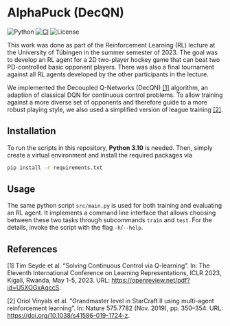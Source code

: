 # AlphaPuck (DecQN)

![Python](https://img.shields.io/badge/python-3.10-blue.svg)
[![CI](https://github.com/f-lair/alpha-puck/actions/workflows/ci.yml/badge.svg)](https://github.com/f-lair/alpha-puck/actions/workflows/ci.yml)
![License](https://img.shields.io/github/license/f-lair/alpha-puck)

This work was done as part of the Reinforcement Learning (RL) lecture at the University of Tübingen in the summer semester of 2023.
The goal was to develop an RL agent for a 2D two-player hockey game that can beat two PD-controlled basic opponent players.
There was also a final tournament against all RL agents developed by the other participants in the lecture.

We implemented the Decoupled Q-Networks (DecQN) [[1]](#1) algorithm, an adaption of classical DQN for continuous control problems.
To allow training against a more diverse set of opponents and therefore guide to a more robust playing style, we also used a simplified version of league training [[2]](#2).

## Installation

To run the scripts in this repository, **Python 3.10** is needed.
Then, simply create a virtual environment and install the required packages via

```bash
pip install -r requirements.txt
```

## Usage

The same python script `src/main.py` is used for both training and evaluating an RL agent.
It implements a command line interface that allows choosing between these two tasks through subcommands `train` and `test`.
For the details, invoke the script with the flag `-h`/`--help`.


## References

<a id="1">[1]</a> 
Tim Seyde et al. “Solving Continuous Control via Q-learning”. 
In: The Eleventh International Conference on Learning Representations, ICLR 2023, Kigali, Rwanda, May 1-5, 2023. 
URL: https://openreview.net/pdf?id=U5XOGxAgccS.

<a id="2">[2]</a> 
Oriol Vinyals et al. “Grandmaster level in StarCraft II using multi-agent reinforcement learning”.
In: Nature 575.7782 (Nov. 2019), pp. 350–354. 
URL: https://doi.org/10.1038/s41586-019-1724-z.

